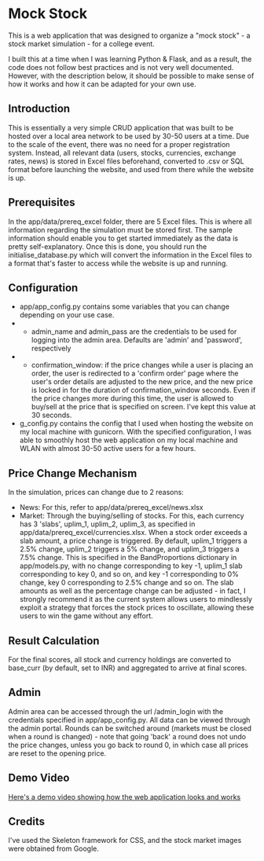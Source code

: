 # Mock Stock 
This is a web application that was designed to organize a "mock stock" - a stock market simulation - for a college event.  

I built this at a time when I was learning Python & Flask, and as a result, the code does not follow best practices and is not very well documented. However, with the description below, it should be possible to make sense of how it works and how it can be adapted for your own use.

## Introduction
This is essentially a very simple CRUD application that was built to be hosted over a local area network to be used by 30-50 users at a time. Due to the scale of the event, there was no need for a proper registration system. Instead, all relevant data (users, stocks, currencies, exchange rates, news) is stored in Excel files beforehand, converted to .csv or SQL format before launching the website, and used from there while the website is up.

## Prerequisites
In the app/data/prereq_excel folder, there are 5 Excel files. This is where all information regarding the simulation must be stored first. The sample information should enable you to get started immediately as the data is pretty self-explanatory. Once this is done, you should run the initialise_database.py which will convert the information in the Excel files to a format that's faster to access while the website is up and running.

## Configuration
- app/app_config.py contains some variables that you can change depending on your use case. 
- - admin_name and admin_pass are the credentials to be used for logging into the admin area. Defaults are 'admin' and 'password', respectively
- - confirmation_window: if the price changes while a user is placing an order, the user is redirected to a 'confirm order' page where the user's order details are adjusted to the new price, and the new price is locked in for the duration of confirmation_window seconds. Even if the price changes more during this time, the user is allowed to buy/sell at the price that is specified on screen. I've kept this value at 30 seconds.
- g_config.py contains the config that I used when hosting the website on my local machine with gunicorn. With the specified configuration, I was able to smoothly host the web application on my local machine and WLAN with almost 30-50 active users for a few hours.

## Price Change Mechanism
In the simulation, prices can change due to 2 reasons:
- News: For this, refer to app/data/prereq_excel/news.xlsx
- Market: Through the buying/selling of stocks. For this, each currency has 3 'slabs', uplim_1, uplim_2, uplim_3, as specified in app/data/prereq_excel/currencies.xlsx. When a stock order exceeds a slab amount, a price change is triggered. By default, uplim_1 triggers a 2.5% change, uplim_2 triggers a 5% change, and uplim_3 triggers a 7.5% change. This is specified in the BandProportions dictionary in app/models.py, with no change corresponding to key -1, uplim_1 slab corresponding to key 0, and so on, and key -1 corresponding to 0% change, key 0 corresponding to 2.5% change and so on. The slab amounts as well as the percentage change can be adjusted - in fact, I strongly recommend it as the current system allows users to mindlessly exploit a strategy that forces the stock prices to oscillate, allowing these users to win the game without any effort.

## Result Calculation
For the final scores, all stock and currency holdings are converted to base_curr (by default, set to INR) and aggregated to arrive at final scores. 

## Admin
Admin area can be accessed through the url /admin_login with the credentials specified in app/app_config.py. All data can be viewed through the admin portal. Rounds can be switched around (markets must be closed when a round is changed) - note that going 'back' a round does not undo the price changes, unless you go back to round 0, in which case all prices are reset to the opening price.

## Demo Video
[Here's a demo video showing how the web application looks and works](https://youtu.be/evsqlguMPw4)

## Credits
I've used the Skeleton framework for CSS, and the stock market images were obtained from Google.
